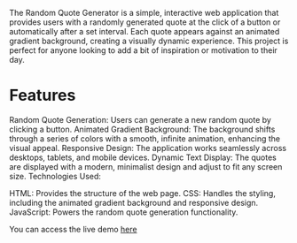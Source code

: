 The Random Quote Generator is a simple, interactive web application that provides users with a randomly generated quote at the click of a button or automatically after a set interval. Each quote appears against an animated gradient background, creating a visually dynamic experience. This project is perfect for anyone looking to add a bit of inspiration or motivation to their day.

# Features
Random Quote Generation: Users can generate a new random quote by clicking a button.
Animated Gradient Background: The background shifts through a series of colors with a smooth, infinite animation, enhancing the visual appeal.
Responsive Design: The application works seamlessly across desktops, tablets, and mobile devices.
Dynamic Text Display: The quotes are displayed with a modern, minimalist design and adjust to fit any screen size.
Technologies Used:

HTML: Provides the structure of the web page.
CSS: Handles the styling, including the animated gradient background and responsive design.
JavaScript: Powers the random quote generation functionality.

You can access the live demo [here](https://random-quote-generator-six-liard.vercel.app/)
